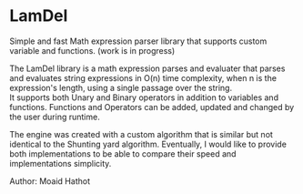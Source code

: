 # LamDel
Simple and fast Math expression parser library that supports custom variable and functions.
(work is in progress)

The LamDel library is a math expression parses and evaluater that parses and evaluates string expressions in O(n) time complexity, when n is the expression's length, using a single passage over the string.  
It supports both Unary and Binary operators in addition to variables and functions. Functions and Operators can be added, updated and changed by the user during runtime.  

The engine was created with a custom algorithm that is similar but not identical to the Shunting yard algorithm. Eventually, I would like to provide both implementations to be able to compare their speed and implementations simplicity.

Author: Moaid Hathot

